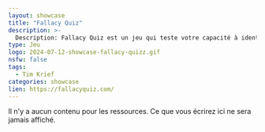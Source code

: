 ```yaml
---
layout: showcase
title: "Fallacy Quiz"
description: >-
  Description: Fallacy Quiz est un jeu qui teste votre capacité à identifier les raisonnements trompeurs ou incorrects, aussi connus sous le nom de raisonnements fallacieux. Les joueurs peuvent améliorer leur esprit critique et reconnaître plus facilement les arguments insidieux dans leur vie quotidienne. Devant divers énoncés, ils devront déterminer s’ils sont valides ou fallacieux ou même, dans le mode expert, identifier le type de sophisme spécifique employé.
type: Jeu
logo: 2024-07-12-showcase-fallacy-quizz.gif
nsfw: false
tags:
  - Tim Krief 
categories: showcase
lien: https://fallacyquiz.com/
---
```


Il n'y a aucun contenu pour les ressources.
Ce que vous écrirez ici ne sera jamais affiché.
